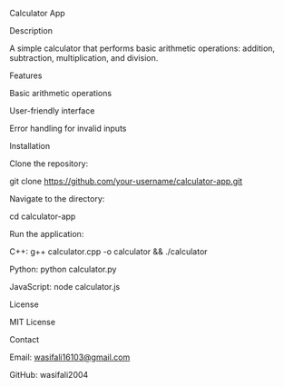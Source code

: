 
Calculator App

Description

A simple calculator that performs basic arithmetic operations: addition, subtraction, multiplication, and division.

Features

Basic arithmetic operations

User-friendly interface

Error handling for invalid inputs

Installation

Clone the repository:

git clone https://github.com/your-username/calculator-app.git

Navigate to the directory:

cd calculator-app

Run the application:

C++: g++ calculator.cpp -o calculator && ./calculator

Python: python calculator.py

JavaScript: node calculator.js

License

MIT License

Contact

Email: wasifali16103@gmail.com

GitHub: wasifali2004
